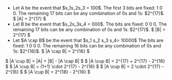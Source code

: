 <ul>
<li> Let A be the event that $s_1s_2s_3 = 100$. 
The first 3 bits are fixed: 1 0 0. 
The remaining 17 bits can be any combination of 0s and 1s: $2^{17}$. 
$ |A| = 2^{17} $
	<li> Let B be the event that $s_2s_3s_4 = 000$. 
The bits are fixed: 0 0 0. 
The remaining 17 bits can be any combination of 0s and 1s: $2^{17}$. 
$ |B| = 2^{17} $
	<li> Let $A \cap B$ be the event that $s_1 s_2 s_3 s_4= 10000$ 
The bits are fixed: 1 0 0 0. 
The remaining 16 bits can be any combination of 0s and 1s: $2^{16}$. 
$ |A \cap B| = 2^{16} $
</ul>
$ |A \cup B| = |A| + |B| - |A \cap B| $ 
$ |A \cup B| = 2^{17} + 2^{17} - 2^{16} $ 
$ |A \cup B| = (1+1) \cdot 2^{17} - 2^{16} $ 
$ |A \cup B| = 2 \cdot 2^{17} - 2^{16} $ 
$ |A \cup B| = 2^{18} - 2^{16} $
